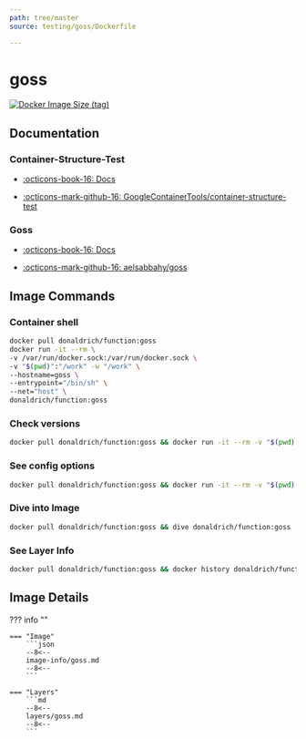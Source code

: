 ```yaml
---
path: tree/master
source: testing/goss/Dockerfile

---
```


# goss

[![Docker Image Size (tag)](https://img.shields.io/docker/image-size/donaldrich/function/goss?color=blue&label=donaldrich/function:goss&logo=docker&style=flat-square)](https://hub.docker.com/r/donaldrich/function/goss)

## Documentation

### Container-Structure-Test

- [:octicons-book-16: Docs](https://github.com/GoogleContainerTools/container-structure-test#readme)

- [:octicons-mark-github-16: GoogleContainerTools/container-structure-test](https://github.com/GoogleContainerTools/container-structure-test)

### Goss

- [:octicons-book-16: Docs](https://github.com/aelsabbahy/goss/blob/master/docs/manual.md)

- [:octicons-mark-github-16: aelsabbahy/goss](https://github.com/aelsabbahy/goss)

## Image Commands

### Container shell

```sh
docker pull donaldrich/function:goss
docker run -it --rm \
-v /var/run/docker.sock:/var/run/docker.sock \
-v "$(pwd)":"/work" -w "/work" \
--hostname=goss \
--entrypoint="/bin/sh" \
--net="host" \
donaldrich/function:goss
```

### Check versions

```sh
docker pull donaldrich/function:goss && docker run -it --rm -v "$(pwd):/src" donaldrich/function:goss validate
```

### See config options

```sh
docker pull donaldrich/function:goss && docker run -it --rm -v "$(pwd):/src" donaldrich/function:goss help
```

### Dive into Image

```sh
docker pull donaldrich/function:goss && dive donaldrich/function:goss
```

### See Layer Info

```sh
docker pull donaldrich/function:goss && docker history donaldrich/function:goss
```

## Image Details

??? info ""

    === "Image"
        ```json
        --8<--
        image-info/goss.md
        --8<--
        ```

    === "Layers"
        ```md
        --8<--
        layers/goss.md
        --8<--
        ```
